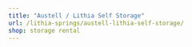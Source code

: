 ```yaml
---
title: "Austell / Lithia Self Storage"
url: /lithia-springs/austell-lithia-self-storage/
shop: storage rental
---
```

